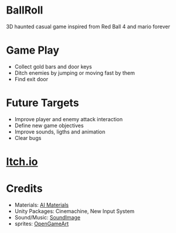 # BallRoll
3D haunted casual game inspired from Red Ball 4 and mario forever
# Game Play
- Collect gold bars and door keys
- Ditch enemies by jumping or moving fast by them
- Find exit door
# Future Targets
- Improve player and enemy attack interaction
- Define new game objectives
- Improve sounds, ligths and animation
- Clear bugs

# [Itch.io](https://anshulrana.itch.io/ball-roll)
# Credits
- Materials: [AI Materials](https://poly.cam/material-generator)
- Unity Packages: Cinemachine, New Input System
- Sound/Music: [SoundImage](https://soundimage.org)
- sprites: [OpenGameArt](https://opengameart.org)
